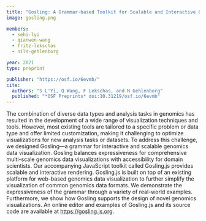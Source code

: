 ```yaml
---
title: "Gosling: A Grammar-based Toolkit for Scalable and Interactive Genomics Data Visualization"
image: gosling.png

members:
  - sehi-lyi
  - qianwen-wang
  - fritz-lekschas
  - nils-gehlenborg

year: 2021
type: preprint

publisher: "https://osf.io/6evmb/"
cite:
  authors: "S L'Yi, Q Wang, F Lekschas, and N Gehlenborg"
  published: "*OSF Preprints* doi:10.31219/osf.io/6evmb"
---
```

The combination of diverse data types and analysis tasks in genomics has resulted in the development of a wide range of visualization techniques and tools. However, most existing tools are tailored to a specific problem or data type and offer limited customization, making it challenging to optimize visualizations for new analysis tasks or datasets. To address this challenge, we designed Gosling—a grammar for interactive and scalable genomics data visualization. Gosling balances expressiveness for comprehensive multi-scale genomics data visualizations with accessibility for domain scientists. Our accompanying JavaScript toolkit called Gosling.js provides scalable and interactive rendering. Gosling.js is built on top of an existing platform for web-based genomics data visualization to further simplify the visualization of common genomics data formats. We demonstrate the expressiveness of the grammar through a variety of real-world examples. Furthermore, we show how Gosling supports the design of novel genomics visualizations. An online editor and examples of Gosling.js and its source code are available at https://gosling.js.org.
